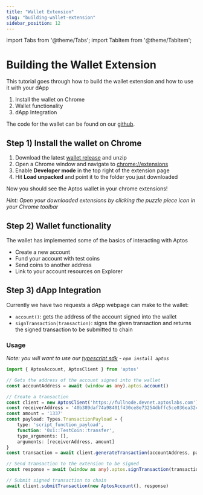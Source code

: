 ```yaml
---
title: "Wallet Extension"
slug: "building-wallet-extension"
sidebar_position: 12
---
```

import Tabs from '@theme/Tabs';
import TabItem from '@theme/TabItem';

# Building the Wallet Extension

This tutorial goes through how to build the wallet extension and how to use it with your dApp 
1. Install the wallet on Chrome
2. Wallet functionality
3. dApp Integration

The code for the wallet can be found on our [github](https://github.com/aptos-labs/aptos-core/tree/main/ecosystem/web-wallet).

## Step 1) Install the wallet on Chrome

1. Download the latest [wallet release](https://github.com/aptos-labs/aptos-core/releases/) and unzip
2. Open a Chrome window and navigate to [chrome://extensions](chrome://extensions)
3. Enable **Developer mode** in the top right of the extension page
4. Hit **Load unpacked** and point it to the folder you just downloaded

Now you should see the Aptos wallet in your chrome extensions!

*Hint: Open your downloaded extensions by clicking the puzzle piece icon in your Chrome toolbar*

## Step 2) Wallet functionality
The wallet has implemented some of the basics of interacting with Aptos
- Create a new account
- Fund your account with test coins
- Send coins to another address
- Link to your account resources on Explorer

## Step 3) dApp Integration
Currently we have two requests a dApp webpage can make to the wallet:
- `account()`: gets the address of the account signed into the wallet
- `signTransaction(transaction)`: signs the given transaction and returns the signed transaction to be submitted to chain

### Usage
*Note: you will want to use our [typescript sdk](https://github.com/aptos-labs/aptos-core/tree/main/ecosystem/typescript/sdk) - `npm install aptos`*

```typescript
import { AptosAccount, AptosClient } from 'aptos'

// Gets the address of the account signed into the wallet
const accountAddress = await (window as any).aptos.account()

// Create a transaction
const client = new AptosClient('https://fullnode.devnet.aptoslabs.com')
const receiverAddress = '40b389daf74a98401f430ce8e73254dbffc5ce036ea32c33c15f14b858be3daf'
const amount = '1337'
const payload: Types.TransactionPayload = {
    type: 'script_function_payload',
    function: '0x1::TestCoin::transfer',
    type_arguments: [],
    arguments: [receiverAddress, amount]
}
const transaction = await client.generateTransaction(accountAddress, payload)

// Send transaction to the extension to be signed
const response = await (window as any).aptos.signTransaction(transaction)

// Submit signed transaction to chain
await client.submitTransaction(new AptosAccount(), response)
```
